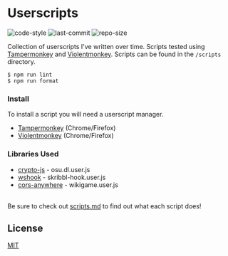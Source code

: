 # Userscripts

![code-style](https://img.shields.io/badge/code_style-prettier-ff69b4.svg) ![last-commit](https://img.shields.io/github/last-commit/cyan903/userscripts) ![repo-size](https://img.shields.io/github/repo-size/cyan903/userscripts)

Collection of userscripts I've written over time. Scripts tested using [Tampermonkey](https://www.tampermonkey.net) and [Violentmonkey](https://violentmonkey.github.io). Scripts can be found in the `/scripts` directory.

```
$ npm run lint
$ npm run format
```

### Install

To install a script you will need a userscript manager.

-   [Tampermonkey](https://www.tampermonkey.net/) (Chrome/Firefox)
-   [Violentmonkey](https://violentmonkey.github.io/) (Chrome/Firefox)

### Libraries Used

-   [crypto-js](https://www.npmjs.com/package/crypto-js) - osu.dl.user.js
-   [wshook](https://github.com/skepticfx/wshook) - skribbl-hook.user.js
-   [cors-anywhere](https://github.com/Rob--W/cors-anywhere) - wikigame.user.js

<br />
Be sure to check out <a href="https://github.com/Cyan903/Userscripts/blob/main/SCRIPTS.md">scripts.md</a> to find out what each script does!

## License

[MIT](LICENSE)
